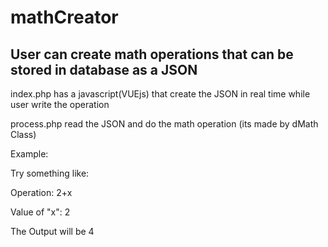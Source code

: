 # mathCreator

## User can create math operations that can be stored in database as a JSON

index.php has a javascript(VUEjs) that create the JSON in real time while user write the operation

process.php read the JSON and do the math operation (its made by dMath Class)

Example:

Try something like:

Operation: 2+x

Value of "x": 2

The Output will be 4
